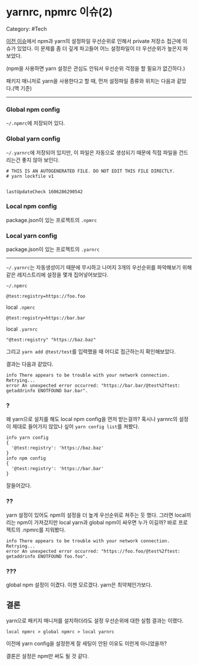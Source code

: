 # yarnrc, npmrc 이슈(2)

Category: #Tech

[이전 이슈](./2020-11-24.md)에서 npm과 yarn의 설정파일 우선순위로 인해서 private 저장소 접근에 이슈가 있었다.
이 문제를 좀 더 깊게 파고들어 어느 설정파일이 더 우선순위가 높은지 파보았다.

(npm을 사용하면 yarn 설정은 관심도 안둬서 우선순위 걱정을 할 필요가 없긴하다.)

패키지 매니저로 yarn을 사용한다고 할 때, 먼저 설정파일 종류와 위치는 다음과 같았다.(맥 기준)

---

### Global npm config

`~/.npmrc`에 저장되어 있다.

### Global yarn config

`~/.yarnrc`에 저장되어 있지만, 이 파일은 자동으로 생성되기 때문에 직접 파일을 건드리는건 좋지 않아 보인다.

```
# THIS IS AN AUTOGENERATED FILE. DO NOT EDIT THIS FILE DIRECTLY.
# yarn lockfile v1


lastUpdateCheck 1606286290542
```

### Local npm config

package.json이 있는 프로젝트의 `.npmrc`

### Local yarn config

package.json이 있는 프로젝트의 `.yarnrc`

---

`~/.yarnrc`는 자동생성이기 때문에 무시하고 나머지 3개의 우선순위를 파악해보기 위해 같은 레지스트리에 설정을 몇개 집어넣어보았다.

`~/.npmrc`

```
@test:registry=https://foo.foo
```

local `.npmrc`

```
@test:registry=https://bar.bar
```

local `.yarnrc`

```
"@test:registry" "https://baz.baz"
```

그리고 `yarn add @test/test`를 입력했을 때 어디로 접근하는지 확인해보았다.

결과는 다음과 같았다.

```
info There appears to be trouble with your network connection. Retrying...
error An unexpected error occurred: "https://bar.bar/@test%2ftest: getaddrinfo ENOTFOUND bar.bar".
```

### ?

왜 yarn으로 설치를 해도 local npm config을 먼저 받는걸까? 혹시나 yarnrc의 설정이 제대로 들어가지 않았나 싶어 `yarn config list`를 쳐봤다.

```
info yarn config
{
  '@test:registry': 'https://baz.baz'
}
info npm config
{
  '@test:registry': 'https://bar.bar'
}
```

잘들어갔다.

### ??

yarn 설정이 있어도 npm의 설정을 더 높게 우선순위로 쳐주는 듯 했다. 그러면 local끼리는 npm이 가져갔지만 local yarn과 global npm이 싸우면 누가 이길까? 바로 프로젝트의 .npmrc를 지워봤다.

```
info There appears to be trouble with your network connection. Retrying...
error An unexpected error occurred: "https://foo.foo/@test%2ftest: getaddrinfo ENOTFOUND foo.foo".
```

### ???

global npm 설정이 이겼다. 이젠 모르겠다. yarn은 최약체인가보다.

## 결론

yarn으로 패키지 매니저를 설치하더라도 설정 우선순위에 대한 실험 결과는 이랬다.

`local npmrc > global npmrc > local yarnrc`

이전에 yarn config을 설정한게 잘 세팅이 안된 이유도 이런게 아니었을까?

결론은 설정은 npm만 써도 될 것 같다.
